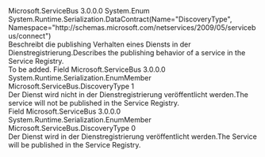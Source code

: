 <Type Name="DiscoveryType" FullName="Microsoft.ServiceBus.DiscoveryType">
  <TypeSignature Language="C#" Value="public enum DiscoveryType" />
  <TypeSignature Language="ILAsm" Value=".class public auto ansi sealed DiscoveryType extends System.Enum" />
  <TypeSignature Language="DocId" Value="T:Microsoft.ServiceBus.DiscoveryType" />
  <TypeSignature Language="VB.NET" Value="Public Enum DiscoveryType" />
  <TypeSignature Language="F#" Value="type DiscoveryType = " />
  <AssemblyInfo>
    <AssemblyName>Microsoft.ServiceBus</AssemblyName>
    <AssemblyVersion>3.0.0.0</AssemblyVersion>
  </AssemblyInfo>
  <Base>
    <BaseTypeName>System.Enum</BaseTypeName>
  </Base>
  <Attributes>
    <Attribute>
      <AttributeName>System.Runtime.Serialization.DataContract(Name="DiscoveryType", Namespace="http://schemas.microsoft.com/netservices/2009/05/servicebus/connect")</AttributeName>
    </Attribute>
  </Attributes>
  <Docs>
    <summary><span data-ttu-id="9f884-101">Beschreibt die publishing Verhalten eines Diensts in der Dienstregistrierung.</span><span class="sxs-lookup"><span data-stu-id="9f884-101">Describes the publishing behavior of a service in the Service Registry.</span></span></summary>
    <remarks>To be added.</remarks>
  </Docs>
  <Members>
    <Member MemberName="Private">
      <MemberSignature Language="C#" Value="Private" />
      <MemberSignature Language="ILAsm" Value=".field public static literal valuetype Microsoft.ServiceBus.DiscoveryType Private = int32(1)" />
      <MemberSignature Language="DocId" Value="F:Microsoft.ServiceBus.DiscoveryType.Private" />
      <MemberSignature Language="VB.NET" Value="Private" />
      <MemberSignature Language="F#" Value="Private = 1" Usage="Microsoft.ServiceBus.DiscoveryType.Private" />
      <MemberType>Field</MemberType>
      <AssemblyInfo>
        <AssemblyName>Microsoft.ServiceBus</AssemblyName>
        <AssemblyVersion>3.0.0.0</AssemblyVersion>
      </AssemblyInfo>
      <Attributes>
        <Attribute>
          <AttributeName>System.Runtime.Serialization.EnumMember</AttributeName>
        </Attribute>
      </Attributes>
      <ReturnValue>
        <ReturnType>Microsoft.ServiceBus.DiscoveryType</ReturnType>
      </ReturnValue>
      <MemberValue>1</MemberValue>
      <Docs>
        <summary><span data-ttu-id="9f884-102">Der Dienst wird nicht in der Dienstregistrierung veröffentlicht werden.</span><span class="sxs-lookup"><span data-stu-id="9f884-102">The service will not be published in the Service Registry.</span></span></summary>
      </Docs>
    </Member>
    <Member MemberName="Public">
      <MemberSignature Language="C#" Value="Public" />
      <MemberSignature Language="ILAsm" Value=".field public static literal valuetype Microsoft.ServiceBus.DiscoveryType Public = int32(0)" />
      <MemberSignature Language="DocId" Value="F:Microsoft.ServiceBus.DiscoveryType.Public" />
      <MemberSignature Language="VB.NET" Value="Public" />
      <MemberSignature Language="F#" Value="Public = 0" Usage="Microsoft.ServiceBus.DiscoveryType.Public" />
      <MemberType>Field</MemberType>
      <AssemblyInfo>
        <AssemblyName>Microsoft.ServiceBus</AssemblyName>
        <AssemblyVersion>3.0.0.0</AssemblyVersion>
      </AssemblyInfo>
      <Attributes>
        <Attribute>
          <AttributeName>System.Runtime.Serialization.EnumMember</AttributeName>
        </Attribute>
      </Attributes>
      <ReturnValue>
        <ReturnType>Microsoft.ServiceBus.DiscoveryType</ReturnType>
      </ReturnValue>
      <MemberValue>0</MemberValue>
      <Docs>
        <summary><span data-ttu-id="9f884-103">Der Dienst wird in der Dienstregistrierung veröffentlicht werden.</span><span class="sxs-lookup"><span data-stu-id="9f884-103">The Service will be published in the Service Registry.</span></span></summary>
      </Docs>
    </Member>
  </Members>
</Type>